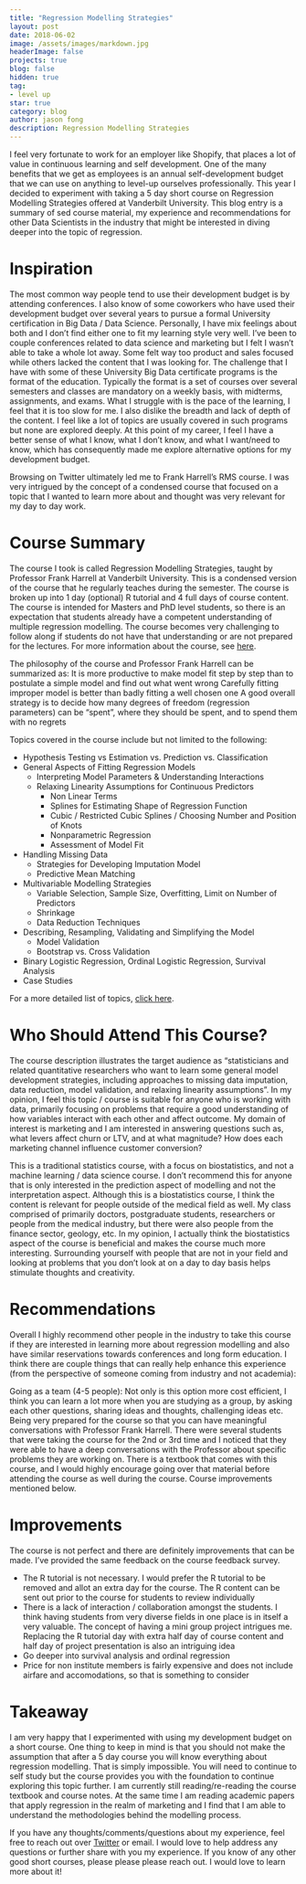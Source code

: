 ```yaml
---
title: "Regression Modelling Strategies"
layout: post
date: 2018-06-02
image: /assets/images/markdown.jpg
headerImage: false
projects: true
blog: false
hidden: true
tag:
- level up
star: true
category: blog
author: jason fong
description: Regression Modelling Strategies
---
```


I feel very fortunate to work for an employer like Shopify, that places a lot of value in continuous learning and self development. One of the many benefits that we get as employees is an annual self-development budget that we can use on anything to level-up ourselves professionally. This year I decided to experiment with taking a 5 day short course on Regression Modelling Strategies offered at Vanderbilt University. This blog entry is a summary of sed course material, my experience and recommendations for other Data Scientists in the industry that might be interested in diving deeper into the topic of regression. 

# Inspiration

The most common way people tend to use their development budget is by attending conferences. I also know of some coworkers who have used their development budget over several years to pursue a formal University certification in Big Data / Data Science. Personally, I have mix feelings about both and I don’t find either one to fit my learning style very well. I’ve been to couple conferences related to data science and marketing but I felt I wasn’t able to take a whole lot away. Some felt way too product and sales focused while others lacked the content that I was looking for. The challenge that I have with some of these University Big Data certificate programs is the format of the education. Typically the format is a set of courses over several semesters and classes are mandatory on a weekly basis, with midterms, assignments, and exams. What I struggle with is the pace of the learning, I feel that it is too slow for me. I also dislike the breadth and lack of depth of the content. I feel like a lot of topics are usually covered in such programs but none are explored deeply. At this point of my career, I feel I have a better sense of what I know, what I don’t know, and what I want/need to know, which has consequently made me explore alternative options for my development budget.

Browsing on Twitter ultimately led me to Frank Harrell’s RMS course. I was very intrigued by the concept of a condensed course that focused on a topic that I wanted to learn more about and thought was very relevant for my day to day work.

# Course Summary

The course I took is called Regression Modelling Strategies, taught by Professor Frank Harrell at Vanderbilt University. This is a condensed version of the course that he regularly teaches during the semester. The course is broken up into 1 day (optional) R tutorial and 4 full days of course content. The course is intended for Masters and PhD level students, so there is an expectation that students already have a competent understanding of multiple regression modelling. The course becomes very challenging to follow along if students do not have that understanding or are not prepared for the lectures. For more information about the course, see [here](http://biostat.mc.vanderbilt.edu/wiki/Main/RmS).

The philosophy of the course and Professor Frank Harrell can be summarized as:
It is more productive to make model fit step by step than to postulate a simple model and find out what went wrong
Carefully fitting improper model is better than badly fitting a well chosen one
A good overall strategy is to decide how many degrees of freedom (regression parameters) can be “spent”, where they should be spent, and to spend them with no regrets

Topics covered in the course include but not limited to the following:

* Hypothesis Testing vs Estimation vs. Prediction vs. Classification
* General Aspects of Fitting Regression Models
  * Interpreting Model Parameters & Understanding Interactions
  * Relaxing Linearity Assumptions for Continuous Predictors
    * Non Linear Terms
    * Splines for Estimating Shape of Regression Function
    * Cubic / Restricted Cubic Splines / Choosing Number and Position of Knots
    * Nonparametric Regression
    * Assessment of Model Fit
* Handling Missing Data
  * Strategies for Developing Imputation Model
  * Predictive Mean Matching
* Multivariable Modelling Strategies
  * Variable Selection, Sample Size, Overfitting, Limit on Number of Predictors
  * Shrinkage
  * Data Reduction Techniques
* Describing, Resampling, Validating and Simplifying the Model
  * Model Validation
  * Bootstrap vs. Cross Validation
* Binary Logistic Regression, Ordinal Logistic Regression, Survival Analysis
* Case Studies 

For a more detailed list of topics, [click here](http://biostat.mc.vanderbilt.edu/wiki/pub/Main/RmS/rmsDescription.pdf).

# Who Should Attend This Course?

The course description illustrates the target audience as “statisticians and related quantitative researchers who want to learn some general model development strategies, including approaches to missing data imputation, data reduction, model validation, and relaxing linearity assumptions”. In my opinion, I feel this topic / course is suitable for anyone who is working with data, primarily focusing on problems that require a good understanding of how variables interact with each other and affect outcome. My domain of interest is marketing and I am interested in answering questions such as, what levers affect churn or LTV, and at what magnitude? How does each marketing channel influence customer conversion?

This is a traditional statistics course, with a focus on biostatistics, and not a machine learning / data science course. I don’t recommend this for anyone that is only interested in the prediction aspect of modelling and not the interpretation aspect. Although this is a biostatistics course, I think the content is relevant for people outside of the medical field as well. My class comprised of primarily doctors, postgraduate students, researchers or people from the medical industry, but there were also people from the finance sector, geology, etc. In my opinion, I actually think the biostatistics aspect of the course is beneficial and makes the course much more interesting. Surrounding yourself with people that are not in your field and looking at problems that you don’t look at on a day to day basis helps stimulate thoughts and creativity. 


# Recommendations 

Overall I highly recommend other people in the industry to take this course if they are interested in learning more about regression modelling and also have similar reservations towards conferences and long form education. I think there are couple things that can really help enhance this experience (from the perspective of someone coming from industry and not academia):

Going as a team (4-5 people): Not only is this option more cost efficient, I think you can learn a lot more when you are studying as a group, by asking each other questions, sharing ideas and thoughts, challenging ideas etc.
Being very prepared for the course so that you can have meaningful conversations with Professor Frank Harrell. There were several students that were taking the course for the 2nd or 3rd time and I noticed that they were able to have a deep conversations with the Professor about specific problems they are working on. There is a textbook that comes with this course, and I would highly encourage going over that material before attending the course as well during the course.
Course improvements mentioned below.

# Improvements

The course is not perfect and there are definitely improvements that can be made. I’ve provided the same feedback on the course feedback survey. 

* The R tutorial is not necessary. I would prefer the R tutorial to be removed and allot an extra day for the course. The R content can be sent out prior to the course for students to review individually
* There is a lack of interaction / collaboration amongst the students. I think having students from very diverse fields in one place is in itself a very valuable. The concept of having a mini group project intrigues me. Replacing the R tutorial day with extra half day of course content and half day of project presentation is also an intriguing idea
* Go deeper into survival analysis and ordinal regression
* Price for non institute members is fairly expensive and does not include airfare and accomodations, so that is something to consider

# Takeaway

I am very happy that I experimented with using my development budget on a short course. One thing to keep in mind is that you should not make the assumption that after a 5 day course you will know everything about regression modelling. That is simply impossible.  You will need to continue to self study but the course provides you with the foundation to continue exploring this topic further. I am currently still reading/re-reading the course textbook and course notes. At the same time I am reading academic papers that apply regression in the realm of marketing and I  find that I am able to understand the methodologies behind the modelling process. 

If you have any thoughts/comments/questions about my experience, feel free to reach out over [Twitter](https://twitter.com/fongmanfong) or email. I would love to help address any questions or further share with you my experience. If you know of any other good short courses, please please please reach out. I would love to learn more about it!

